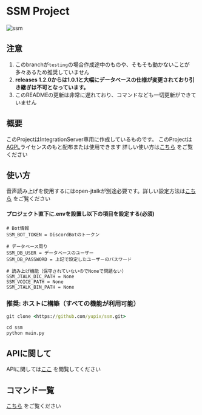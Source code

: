 # SSM Project

![ssm](https://s3.akarinext.org/misskey/*/29af8bc0-54d3-4ac1-801c-aef2990855cc.png)

## 注意

1. このbranchが`testing`の場合作成途中のものや、そもそも動かないことが多々あるため推奨していません
2. **releases 1.2.0からは1.0.1と大幅にデータベースの仕様が変更されており引き継ぎは不可となっています。**
3. このREADMEの更新は非常に遅れており、コマンドなども一切更新ができていません

## 概要

このProjectはIntegrationServer専用に作成しているものです。
このProjectは[AGPL](LICENSE)ライセンスのもと配布または使用できます
詳しい使い方は[こちら](https://github.com/yupix/ssm/wiki) をご覧ください

## 使い方

音声読み上げを使用するにはopen-jtalkが別途必要です。詳しい設定方法は[こちら](https://github.com/yupix/ssm/wiki/%E8%A8%AD%E5%AE%9A%E6%96%B9%E6%B3%95) をご覧ください

#### プロジェクト直下に.envを設置し以下の項目を設定する(必須)
```
# Bot情報
SSM_BOT_TOKEN = DiscordBotのトークン

# データベース周り
SSM_DB_USER = データベースのユーザー
SSM_DB_PASSWORD = 上記で設定したユーザーのパスワード

# 読み上げ機能（保守されていないのでNoneで問題ない）
SSM_JTALK_DIC_PATH = None
SSM_VOICE_PATH = None
SSM_JTALK_BIN_PATH = None
```

### 推奨: ホストに構築（すべての機能が利用可能）

```cmd
git clone <https://github.com/yupix/ssm.git>

cd ssm
python main.py
```

## APIに関して

APIに関しては[ここ](https://github.com/yupix/ssm/wiki/API%E3%81%AB%E9%96%A2%E3%81%97%E3%81%A6) を閲覧してください


## コマンド一覧

[こちら](https://github.com/yupix/ssm/wiki/%E3%82%B3%E3%83%9E%E3%83%B3%E3%83%89%E4%B8%80%E8%A6%A7) をご覧ください
